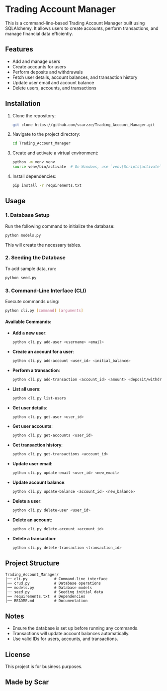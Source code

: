 # Trading Account Manager

This is a command-line-based Trading Account Manager built using SQLAlchemy. It allows users to create accounts, perform transactions, and manage financial data efficiently.

## Features
- Add and manage users
- Create accounts for users
- Perform deposits and withdrawals
- Fetch user details, account balances, and transaction history
- Update user email and account balance
- Delete users, accounts, and transactions

## Installation
1. Clone the repository:
   ```sh
   git clone https://github.com/scarzze/Trading_Account_Manager.git
   ```
2. Navigate to the project directory:
   ```sh
   cd Trading_Account_Manager
   ```
3. Create and activate a virtual environment:
   ```sh
   python -m venv venv
   source venv/bin/activate  # On Windows, use `venv\Scripts\activate`
   ```
4. Install dependencies:
   ```sh
   pip install -r requirements.txt
   ```

## Usage
### 1. Database Setup
Run the following command to initialize the database:
```sh
python models.py
```
This will create the necessary tables.

### 2. Seeding the Database
To add sample data, run:
```sh
python seed.py
```

### 3. Command-Line Interface (CLI)
Execute commands using:
```sh
python cli.py [command] [arguments]
```
#### Available Commands:
- **Add a new user**:
  ```sh
  python cli.py add-user <username> <email>
  ```
- **Create an account for a user**:
  ```sh
  python cli.py add-account <user_id> <initial_balance>
  ```
- **Perform a transaction**:
  ```sh
  python cli.py add-transaction <account_id> <amount> <deposit/withdrawal>
  ```
- **List all users**:
  ```sh
  python cli.py list-users
  ```
- **Get user details**:
  ```sh
  python cli.py get-user <user_id>
  ```
- **Get user accounts**:
  ```sh
  python cli.py get-accounts <user_id>
  ```
- **Get transaction history**:
  ```sh
  python cli.py get-transactions <account_id>
  ```
- **Update user email**:
  ```sh
  python cli.py update-email <user_id> <new_email>
  ```
- **Update account balance**:
  ```sh
  python cli.py update-balance <account_id> <new_balance>
  ```
- **Delete a user**:
  ```sh
  python cli.py delete-user <user_id>
  ```
- **Delete an account**:
  ```sh
  python cli.py delete-account <account_id>
  ```
- **Delete a transaction**:
  ```sh
  python cli.py delete-transaction <transaction_id>
  ```

## Project Structure
```
Trading_Account_Manager/
│── cli.py            # Command-line interface
│── crud.py           # Database operations
│── models.py         # Database models
│── seed.py           # Seeding initial data
│── requirements.txt  # Dependencies
│── README.md         # Documentation
```

## Notes
- Ensure the database is set up before running any commands.
- Transactions will update account balances automatically.
- Use valid IDs for users, accounts, and transactions.

## License
This project is for business purposes.

## Made by Scar


